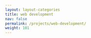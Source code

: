 ```yaml
---
layout: layout-categories
title: web development
nav: false
permalink: /projects/web-development/
weight: 101
---
```



